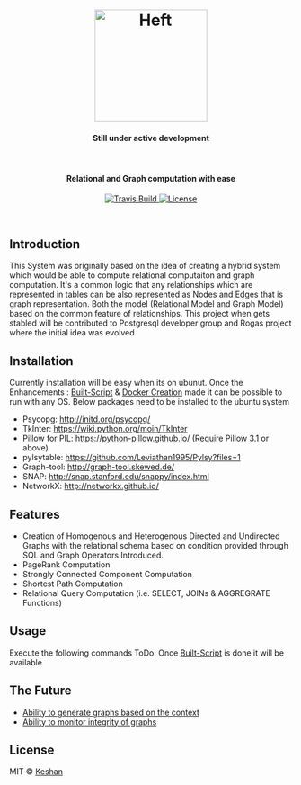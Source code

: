 <h1 align="center">
  <img src="https://raw.githubusercontent.com/keshenjey/Heft/master/doc/final_logo.jpg" alt="Heft" height="200">
  <h4 align="center">Still under active development</h4>
   <br>
  <h4 align="center">Relational and Graph computation with ease</h4>
</h1>

<p align="center">
  <a href="">
    <img src="https://img.shields.io/travis/Raathigesh/Atmo.svg?style=flat-square"
         alt="Travis Build">
  </a>
  <a href="https://github.com/keshenjey/Heft/blob/master/LICENSE">
    <img src="https://img.shields.io/npm/l/express.svg?maxAge=2592000&style=flat-square"
         alt="License">
  </a>
  
   
</p>
<br>

## Introduction
This System was originally based on the idea of creating a hybrid system which would be able to compute relational computaiton and graph computation. It's a common logic that any relationships which are represented in tables can be also represented as Nodes and Edges that is graph representation. Both the model (Relational Model and Graph Model) based on the common feature of relationships.
This project when gets stabled will be contributed to Postgresql developer group and Rogas project where the initial idea was evolved 

## Installation
 Currently installation will be easy when its on ubunut. Once the Enhancements :                                                    [Built-Script](https://github.com/keshenjey/Heft/issues/1) & [Docker Creation](https://github.com/keshenjey/Heft/issues/3) made it can be possible to run with any OS.
 Below packages need to be installed to the ubuntu system
* Psycopg: http://initd.org/psycopg/
* TkInter: https://wiki.python.org/moin/TkInter
* Pillow for PIL: https://python-pillow.github.io/  (Require Pillow 3.1 or above)
* pylsytable: https://github.com/Leviathan1995/Pylsy?files=1
* Graph-tool: http://graph-tool.skewed.de/
* SNAP: http://snap.stanford.edu/snappy/index.html
* NetworkX: http://networkx.github.io/  

## Features
- Creation of Homogenous and Heterogenous Directed and Undirected Graphs with the relational schema based on condition provided through SQL and Graph Operators Introduced.
- PageRank Computation
- Strongly Connected Component Computation
- Shortest Path Computation
- Relational Query Computation (i.e. SELECT, JOINs & AGGREGRATE Functions)

## Usage
Execute the following commands
ToDo: Once [Built-Script](https://github.com/keshenjey/Heft/issues/1) is done it will be available 


## The Future
- [Ability to generate graphs based on the context]()
- [Ability to monitor integrity of graphs]()

## License
MIT © [Keshan](https://twitter.com/keshshen)

